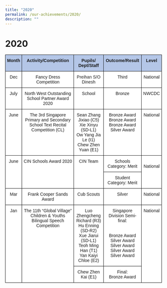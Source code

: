 ```yaml
---
title: "2020"
permalink: /our-achievements/2020/
description: ""
---
```

# 2020

<style type="text/css">
.tg  {border-collapse:collapse;border-spacing:0;}
.tg td{border-color:black;border-style:solid;border-width:1px;font-family:Arial, sans-serif;font-size:14px;
  overflow:hidden;padding:10px 5px;word-break:normal;}
.tg th{border-color:black;border-style:solid;border-width:1px;font-family:Arial, sans-serif;font-size:14px;
  font-weight:normal;overflow:hidden;padding:10px 5px;word-break:normal;}
.tg .tg-ba4e{background-color:#B4C6E7;font-weight:bold;text-align:center;vertical-align:top}
.tg .tg-7yig{background-color:#FFF;text-align:center;vertical-align:top}
.tg .tg-lygy{background-color:#FFF;color:#222;text-align:center;vertical-align:top}
</style>
<table class="tg">
<thead>
  <tr>
    <th class="tg-ba4e">Month</th>
    <th class="tg-ba4e">Activity/Competition</th>
    <th class="tg-ba4e">Pupils/ Dept/Staff</th>
    <th class="tg-ba4e">Outcome/Result</th>
    <th class="tg-ba4e">Level</th>
  </tr>
</thead>
<tbody>
  <tr>
    <td class="tg-7yig">Dec</td>
    <td class="tg-7yig">Fancy Dress Competition</td>
    <td class="tg-lygy"><span style="color:#222">Preihan S/O Dinesh</span></td>
    <td class="tg-7yig">Third</td>
    <td class="tg-7yig">National</td>
  </tr>
  <tr>
    <td class="tg-7yig">July</td>
    <td class="tg-7yig">North West Outstanding School Partner Award 2020</td>
    <td class="tg-7yig">School</td>
    <td class="tg-7yig">Bronze</td>
    <td class="tg-7yig">NWCDC</td>
  </tr>
  <tr>
    <td class="tg-7yig">June</td>
    <td class="tg-7yig">The 3rd Singapore Primary and Secondary School Text Recital Competition (CL)</td>
    <td class="tg-7yig">Sean Zhang Jixiao (C5)<br>Xie Xinyu (SD-L1)<br>Ow Yang Jia Le (I1)<br>Chew Zhen Yuan (E1)</td>
    <td class="tg-7yig">Bronze Award<br>Bronze Award<br>Bronze Award<br>Silver Award</td>
    <td class="tg-7yig">National</td>
  </tr>
  <tr>
    <td class="tg-7yig" rowspan="2">June</td>
    <td class="tg-7yig" rowspan="2">CIN Schools Award 2020</td>
    <td class="tg-7yig" rowspan="2">CIN Team</td>
    <td class="tg-7yig">Schools Category: Merit</td>
    <td class="tg-7yig" rowspan="2"> <br>National</td>
  </tr>
  <tr>
    <td class="tg-7yig">Student Category: Merit</td>
  </tr>
  <tr>
    <td class="tg-7yig">Mar</td>
    <td class="tg-7yig">Frank Cooper Sands Award</td>
    <td class="tg-7yig">Cub Scouts</td>
    <td class="tg-7yig">Silver</td>
    <td class="tg-7yig">National</td>
  </tr>
  <tr>
    <td class="tg-7yig" rowspan="2">Jan</td>
    <td class="tg-7yig" rowspan="2">The 11th “Global Village” Children &amp; Youths Bilingual Speech Competition</td>
    <td class="tg-7yig"> Luo Zhengcheng Richard (R3)<br>Hu Enning (SD-R2)<br>Xue Jiarui (SD-L1)<br>Teoh Ming Han (T1)<br>Yan Kaiyi Chloe (E2)</td>
    <td class="tg-7yig">Singapore Division Semi-final:<br><br><br>Bronze Award<br>Silver Award<br>Silver Award<br>Silver Award<br>Silver Award</td>
    <td class="tg-7yig" rowspan="2">National</td>
  </tr>
  <tr>
    <td class="tg-7yig">Chew Zhen Kai (E1)</td>
    <td class="tg-7yig">Final:<br>Bronze Award</td>
  </tr>
</tbody>
</table>